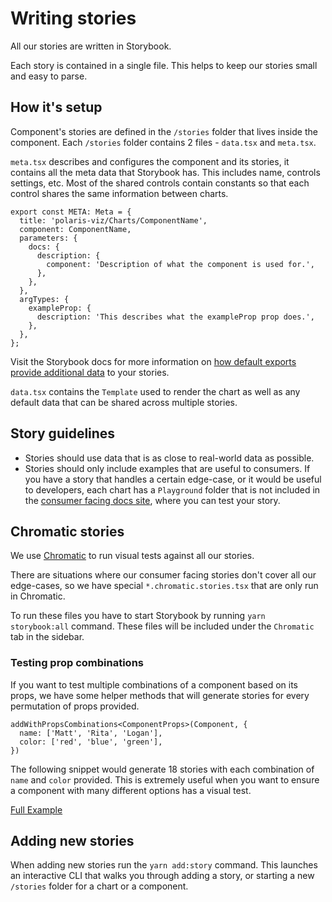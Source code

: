 # Writing stories

All our stories are written in Storybook.

Each story is contained in a single file. This helps to keep our stories small and easy to parse.

## How it's setup

Component's stories are defined in the `/stories` folder that lives inside the component. Each `/stories` folder contains 2 files - `data.tsx` and `meta.tsx`.

`meta.tsx` describes and configures the component and its stories, it contains all the meta data that Storybook has. This includes name, controls settings, etc. Most of the shared controls contain constants so that each control shares the same information between charts.

```
export const META: Meta = {
  title: 'polaris-viz/Charts/ComponentName',
  component: ComponentName,
  parameters: {
    docs: {
      description: {
        component: 'Description of what the component is used for.',
      },
    },
  },
  argTypes: {
    exampleProp: {
      description: 'This describes what the exampleProp prop does.',
    },
  },
};
```

Visit the Storybook docs for more information on [how default exports provide additional data](https://storybook.js.org/docs/react/writing-stories/introduction#default-export) to your stories.


`data.tsx` contains the `Template` used to render the chart as well as any default data that can be shared across multiple stories.

## Story guidelines

- Stories should use data that is as close to real-world data as possible.
- Stories should only include examples that are useful to consumers. If you have a story that handles a certain edge-case, or it would be useful to developers, each chart has a `Playground` folder that is not included in the [consumer facing docs site](https://polaris-viz.shopify.com/), where you can test your story.

## Chromatic stories

We use [Chromatic](https://www.chromatic.com/builds?appId=6062ad4a2d14cd0021539c1b) to run visual tests against all our stories.

There are situations where our consumer facing stories don't cover all our edge-cases, so we have special `*.chromatic.stories.tsx` that are only run in Chromatic.

To run these files you have to start Storybook by running `yarn storybook:all` command. These files will be included under the `Chromatic` tab in the sidebar.

### Testing prop combinations

If you want to test multiple combinations of a component based on its props, we have some helper methods that will generate stories for every permutation of props provided.

```
addWithPropsCombinations<ComponentProps>(Component, {
  name: ['Matt', 'Rita', 'Logan'],
  color: ['red', 'blue', 'green'],
})
```

The following snippet would generate 18 stories with each combination of `name` and `color` provided. This is extremely useful when you want to ensure a component with many different options has a visual test.

[Full Example](https://github.com/Shopify/polaris-viz/blob/main/packages/polaris-viz/src/components/Legend/stories/Legend.chromatic.stories.tsx)

## Adding new stories

When adding new stories run the `yarn add:story` command. This launches an interactive CLI that walks you through adding a story, or starting a new `/stories` folder for a chart or a component.
